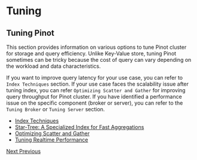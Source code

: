 # Tuning

## Tuning Pinot

This section provides information on various options to tune Pinot cluster for storage and query efficiency. Unlike Key-Value store, tuning Pinot sometimes can be tricky because the cost of query can vary depending on the workload and data characteristics.

If you want to improve query latency for your use case, you can refer to `Index Techniques` section. If your use case faces the scalability issue after tuning index, you can refer `Optimizing Scatter and Gather` for improving query throughput for Pinot cluster. If you have identified a performance issue on the specific component \(broker or server\), you can refer to the `Tuning Broker` or `Tuning Server` section.

* [Index Techniques](https://pinot.readthedocs.io/en/latest/index_techniques.html)
* [Star-Tree: A Specialized Index for Fast Aggregations](https://pinot.readthedocs.io/en/latest/star-tree/star-tree.html)
* [Optimizing Scatter and Gather](https://pinot.readthedocs.io/en/latest/tuning_scatter_and_gather.html)
* [Tuning Realtime Performance](https://pinot.readthedocs.io/en/latest/tuning_realtime_performance.html)

[Next ](https://pinot.readthedocs.io/en/latest/index_techniques.html)[ Previous](https://pinot.readthedocs.io/en/latest/customizations.html)  


